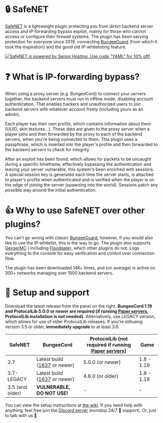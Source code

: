 # 🔒 SafeNET

[SafeNET](https://www.spigotmc.org/resources/65075/) is a lightweight plugin protecting you from direct backend server
access and IP-forwarding bypass exploit, mainly for those who cannot access or configure their firewall systems. The
plugin has been serving protection for everyone since 2019,
connecting [BungeeGuard](https://github.com/lucko/BungeeGuard) (from which it took the inspiration) and the good old
IP-whitelisting feature.

[![SafeNET is powered by Senior Hosting. Use code "YAML" for 10% off!](https://cdn.discordapp.com/attachments/927561782279675977/945372759289126973/Group_129.png)](https://senior-host.com/)

# ❓ What is IP-forwarding bypass?

When using a proxy server (e.g. BungeeCord) to connect your servers together, the backend servers must run in offline
mode, disabling account authentication. That enables hackers and unauthorized users to join backend servers with
whatever account freely (including yours as an admin).

Each player has their own profile, which contains information about them (UUID, skin textures...). These data are given
to the proxy server when a player joins and then forwarded by the proxy to each of the backend servers, when you're
being connected to them. This plugin uses a passphrase, which is inserted into the player's profile and then forwarded
to the backend servers to check for integrity.

After an exploit has been found, which allows for packets to be uncaught during a specific timeframe, effectively
bypassing the authentication and leaving your server vulnerable, this system's been enriched with sessions. A special
session key is generated each time the server starts, is attached to player's profile when authenticated and is verified
when the player is on the edge of joining the server (spawning into the world). Sessions patch any possible way around
the initial authentication.

# 👍 Why to use SafeNET over other plugins?

You can't go wrong with classic [BungeeGuard](https://github.com/lucko/BungeeGuard), however, if you would also like to
use the IP-whitelist, this is the way to go. The plugin also supports [GeyserMC](https://github.com/GeyserMC/Geyser) (
including [Floodgate](https://github.com/GeyserMC/Floodgate/)), which other plugins do not. Logs everything to the
console for easy verification and control over connection flow.

The plugin has been downloaded 14K+ times, and (on average) is active on 300+ networks managing over 1500 backend
servers.

# 🔧 Setup and support

Download the latest release from the panel on the right. **BungeeCord 1.19 and ProtocolLib 5.0.0 or newer are
required (if running [Paper servers](https://papermc.io/), ProtocolLib installation is not needed).** Alternatively,
use LEGACY version, which allows for use of older ProtocolLib releases. If you're stillusing version 3.5 or older,
**immediately upgrade** to at least 3.6.

| SafeNET | BungeeCord | ProtocolLib (not required if running [Paper servers](https://papermc.io/)) | Game |
| ------- | ---------- | ----------- | ---- |
| 3.7 | Latest build ([1637](https://ci.md-5.net/job/BungeeCord/1637/) or newer) | 5.0.0 (or newer) | 1.8 - 1.19 |
| 3.7-LEGACY | Latest build ([1637](https://ci.md-5.net/job/BungeeCord/1637/) or newer) | 4.8.0 (or older) | 1.8 - 1.18 |
| 3.5 (and older) | **VULNERABLE, DO NOT USE!** | - | - |

You can view the setup instructions at [the wiki](https://dejvokep.gitbook.io/safenet/). If you need help with anything,
feel free join the [Discord server](https://discord.gg/BbhADEy) (nonstop 24/7 🤖 support). Or, just to talk with us 👋
